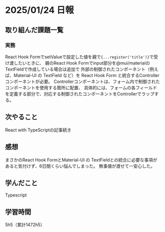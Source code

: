 # 2025/01/24 日報
## 取り組んだ課題一覧


### 実務
React Hook FormでsetValueで設定した値を親で`{...register('title')}`で受け渡したいときに、
親のReact Hook Formでinput部分を@mui/materialのTextFieldで作成している場合は追加で
外部の制御されたコンポーネント（例えば、Material-UI の TextField など）を React Hook Form と統合するController コンポーネントが必要。
Controllerコンポーネントは、フォーム内で制御されたコンポーネントを使用する箇所に配置、
具体的には、フォームの各フィールドを定義する部分で、対応する制御されたコンポーネントをControllerでラップする。


## 次やること
React with TypeScriptの記事続き


## 感想
まさかのReact Hook FormとMaterial-UI の TextFieldとの統合に必要な事項があると気付けず、6日間くらい悩んでしまった。
無事値が渡せて一安心した。


## 学んだこと
Typescript


## 学習時間
5h5（累計1472h5）
